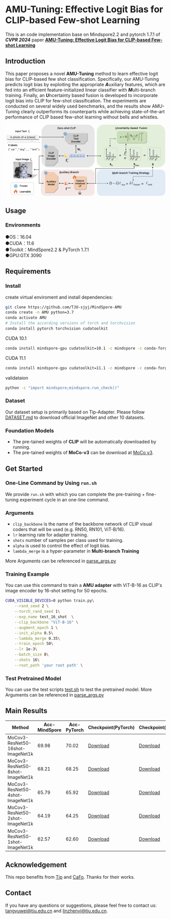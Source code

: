 # AMU-Tuning: Effective Logit Bias for CLIP-based Few-shot Learning

This is an code implementation base on Mindspore2.2 and pytorch 1.7.1  of ***CVPR 2024*** paper [**AMU-Tuning: Effective Logit Bias for CLIP-based Few-shot Learning**](https://arxiv.org/abs/2404.08958)

## Introduction
This paper proposes a novel **AMU-Tuning** method to learn effective logit bias for CLIP-based few shot classification. Specifically, our AMU-Tuning predicts logit bias by exploiting the appropriate ***A***uxiliary features, which are fed into an efficient feature-initialized linear classifier with ***M***ulti-branch training. Finally, an ***U***ncertainty based fusion is developed to incorporate logit bias into CLIP for few-shot classification. The experiments are conducted on several widely used benchmarks, and the results show AMU-Tuning clearly outperforms its counterparts while achieving state-of-the-art performance of CLIP based few-shot learning without bells and whistles.
<div align="center">
  <img src="framework.png"/>
</div>

## Usage

### Environments
●OS：16.04  
●CUDA：11.6  
●Toolkit：MindSpore2.2 & PyTorch 1.7.1  
●GPU:GTX 3090 

## Requirements
### Install

create virtual enviroment and install dependencies:

```bash
git clone https://github.com/TJU-sjyj/MindSpore-AMU
conda create -n AMU python=3.7
conda activate AMU
# Install the according versions of torch and torchvision
conda install pytorch torchvision cudatoolkit
```

CUDA 10.1 
```bash
conda install mindspore-gpu cudatoolkit=10.1 -c mindspore -c conda-forge
```
CUDA 11.1 
```bash
conda install mindspore-gpu cudatoolkit=11.1 -c mindspore -c conda-forge
```
validataion 
```bash
python -c "import mindspore;mindspore.run_check()"
```

### Dataset
Our dataset setup is primarily based on Tip-Adapter. Please follow [DATASET.md](https://github.com/gaopengcuhk/Tip-Adapter/blob/main/DATASET.md) to download official ImageNet and other 10 datasets.

### Foundation Models
* The pre-tained weights of **CLIP** will be automatically downloaded by running.
* The pre-tained weights of **MoCo-v3** can be download at [MoCo v3](https://github.com/facebookresearch/moco-v3).

## Get Started

### One-Line Command by Using `run.sh`

We provide `run.sh` with which you can complete the pre-training + fine-tuning experiment cycle in an one-line command.

### Arguments
- `clip_backbone` is the name of the backbone network of CLIP visual coders that will be used (e.g. RN50, RN101, ViT-B/16).  
- `lr` learning rate for adapter training.  
- `shots` number of samples per class used for training.  
- `alpha` is used to control the effect of logit bias.  
- `lambda_merge`  is a hyper-parameter in **Multi-branch Training**  

More Arguments can be referenced in [parse_args.py](https://github.com/TJU-sjyj/AMU-Tuning/parse_args.py)

### Training Example
You can use this command to train a **AMU adapter** with ViT-B-16 as CLIP's image encoder by 16-shot setting for 50 epochs.  

```bash
CUDA_VISIBLE_DEVICES=0 python train.py\
    --rand_seed 2 \
    --torch_rand_seed 1\
    --exp_name test_16_shot  \
    --clip_backbone "ViT-B-16" \
    --augment_epoch 1 \
    --init_alpha 0.5\
    --lambda_merge 0.35\
    --train_epoch 50\
    --lr 1e-3\
    --batch_size 8\
    --shots 16\
    --root_path 'your root path' \
```
### Test Pretrained Model
You can use the test scripts [test.sh](https://github.com/TJU-sjyj/MindSpore-AMU/blob/main/test.sh) to test the pretrained model. More Arguments can be referenced in [parse_args.py](https://github.com/TJU-sjyj/AMU-Tuning/parse_args.py)

## Main Results
|Method           | Acc-MindSpore  | Acc-PyTorch   | Checkpoint(PyTorch)|Checkpoint(MindSpore)|
| ----------------| -------------- | ------- | ----------------- |---|
| MoCov3-ResNet50-16shot-lmageNet1k  |69.98|70.02|[Download](https://drive.google.com/file/d/1U8V8aho9ne5Diz0swK9m_-1cEElflnMg/view?usp=drive_link)|[Download](https://drive.google.com/file/d/1FzvOUxfwv8MP3qpWJuRhYgJZQ-hGrcHh/view?usp=drive_link)|
| MoCov3-ResNet50-8shot-lmageNet1k   |68.21|68.25|[Download](https://drive.google.com/file/d/1QmF3EoaxIohMzQHj6P7fmvK73ab0lfBP/view?usp=drive_link)|[Download](https://drive.google.com/file/d/1ICSjE5DfwfkTlV0b72XsYOVaj3Ej6XxB/view?usp=drive_link)|
| MoCov3-ResNet50-4shot-lmageNet1k   |65.79|65.92|[Download](https://drive.google.com/file/d/1ad0-yVsN3JV_-7mbFlYq1mpM0XoviIUs/view?usp=drive_link)|[Download](https://drive.google.com/file/d/14CjUDy4-PMYsjSNpjn8NAHIu7FNm5TXt/view?usp=drive_link)|
| MoCov3-ResNet50-2shot-lmageNet1k   |64.19|64.25|[Download](https://drive.google.com/file/d/15R9ohx9z2VsC0h7Z1gAeidWDy3bfHByu/view?usp=drive_link)|[Download](https://drive.google.com/file/d/18sMZ9ndF9rAGDD7XhtDvdY7Kqvp03SDi/view?usp=drive_link)|
| MoCov3-ResNet50-1shot-lmageNet1k   |62.57|62.60|[Download](https://drive.google.com/file/d/19fEVFa241C4VZ88k2d8uVEAvkAuITzfI/view?usp=drive_link)|[Download](https://drive.google.com/file/d/1g-QoP1XB6JQkYV2av41IJ8IDoGUyuiPd/view?usp=drive_link)|



## Acknowledgement
This repo benefits from [Tip](https://github.com/gaopengcuhk/Tip-Adapter) and [CaFo](https://github.com/OpenGVLab/CaFo). Thanks for their works.



## Contact
If you have any questions or suggestions, please feel free to contact us: tangyuwei@tju.edu.cn and linzhenyi@tju.edu.cn.
